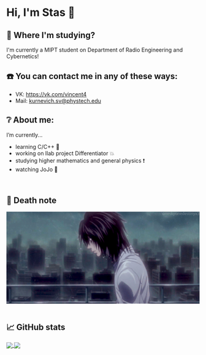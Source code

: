 # Hi, I'm Stas 👋

## :office: Where I'm studying?
I'm currently a MIPT student on Department of Radio Engineering and Cybernetics!

## :phone: You can contact me in any of these ways:
- VK: https://vk.com/vincent4
- Mail: kurnevich.sv@phystech.edu

## :grey_question: About me:
I’m currently...
- learning С/C++ :eyes:
- working on Ilab project Differentiator :boom:
- studying higher mathematics and general physics :exclamation:
- watching JoJo :purple_heart:

</br>

## 📓 Death note

<a href="https://www.youtube.com/watch?v=qR6dzwQahOM&ab_channel=joseuchiha80">
<img hight="450" width="800" alt="GIF" align="center" src="https://github.com/Stan1slavssKy/Stan1slavssKy/blob/main/assets/MC.gif">
</a>

</br>
</br>

## 📈 GitHub stats

<a href="https://www.youtube.com/watch?v=dQw4w9WgXcQ&ab_channel=RickAstleyVEVO">
  <img align="center" src="https://github-readme-stats.vercel.app/api/top-langs/?username=Stan1slavssKy&theme=synthwave"/>
</a>

<a href="https://www.youtube.com/watch?v=dQw4w9WgXcQ&ab_channel=RickAstleyVEVO">
  <img align="center" src="https://github-readme-stats.vercel.app/api?username=Stan1slavssKy&&show_icons=true&theme=synthwave" />
</a>
